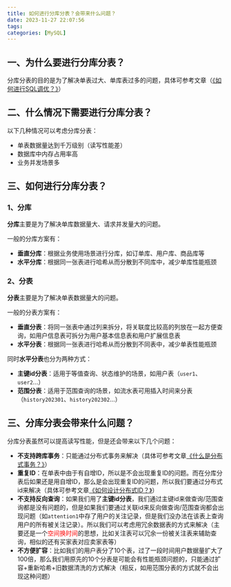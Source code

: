 ```yaml
---
title: 如何进行分库分表？会带来什么问题？
date: 2023-11-27 22:07:56
tags:
categories: [MySQL]
---
```


## 一、为什么要进行分库分表？
分库分表的目的是为了解决单表过大、单库表过多的问题，具体可参考文章（[《如何进行SQL调优？》](https://garyleeeee.github.io/2023/08/19/mysql/ru-he-jin-xing-sql-diao-you/)）

## 二、什么情况下需要进行分库分表？
以下几种情况可以考虑分库分表：
* 单表数据量达到千万级别（读写性能差）
* 数据库中内存占用率高
* 业务并发场景多

## 三、如何进行分库分表？

### 1、分库
**分库**主要是为了解决单库数据量大、请求并发量大的问题。

一般的分库方案有：
* **垂直分库**：根据业务使用场景进行分库，如订单库、用户库、商品库等
* **水平分库**：根据同一张表进行哈希从而分散到不同库中，减少单库性能瓶颈

### 2、分表
**分表**主要是为了解决单表数据量大的问题。

一般的分表方案有：
* **垂直分表**：将同一张表中通过列来拆分，将关联度比较高的列放在一起方便查询，如用户信息表可拆分为用户基本信息表和用户扩展信息表
* **水平分表**：根据同一张表进行哈希从而分散到不同表中，减少单表性能瓶颈

同时**水平分表**也分为两种方式：
* **主键id分表**：适用于等值查询、状态维护的场景，如用户表（`user1`、`user2`...）
* **范围分表**：适用于范围查询的场景，如流水表可用插入时间来分表（`history202301`、`history202302`...）

## 三、分库分表会带来什么问题？
分库分表虽然可以提高读写性能，但是还会带来以下几个问题：
* **不支持跨库事务**：只能通过分布式事务来解决（具体可参考文章[《什么是分布式事务？》](https://garyleeeee.github.io/2023/09/18/distributed/shi-me-shi-fen-bu-shi-shi-wu/)）
* **重复ID**：在单表中由于有自增ID，所以是不会出现重复ID的问题。而在分库分表后如果还是用自增ID，那么是会出现重复ID的问题，所以我们要通过分布式id来解决（具体可参考文章[《如何设计分布式ID？》](https://garyleeeee.github.io/2023/07/19/ru-he-she-ji-fen-bu-shi-id/)）
* **不支持反向查询**：如果我们用了**主键id分表**，我们通过主键id来做查询/范围查询都是没有问题的，但是如果我们要通过关联id来反向做查询/范围查询都会出现问题（如`attention1`中存了用户的关注记录，但是我们没办法在该表上查询用户的所有被关注记录）。所以我们可以考虑用冗余数据表的方式来解决（主要还是一个<font color=red>空间换时间</font>的思想，比如关注表可以冗余一份被关注表来辅助查询，相似的还有买家表对应卖家表等）
* **不方便扩容**：比如我们的用户表分了10个表，过了一段时间用户数据量扩大了100倍，那么我们用原先的10个分表是可能会有性能瓶颈问题的，只能通过扩容+重新哈希+旧数据清洗的方式解决（相反，如用范围分表的方式就不会出现这种问题）